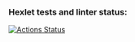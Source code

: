 ### Hexlet tests and linter status:
[![Actions Status](https://github.com/Marimelnikk/layout-designer-basics-project-58/actions/workflows/hexlet-check.yml/badge.svg)](https://github.com/Marimelnikk/layout-designer-basics-project-58/actions)